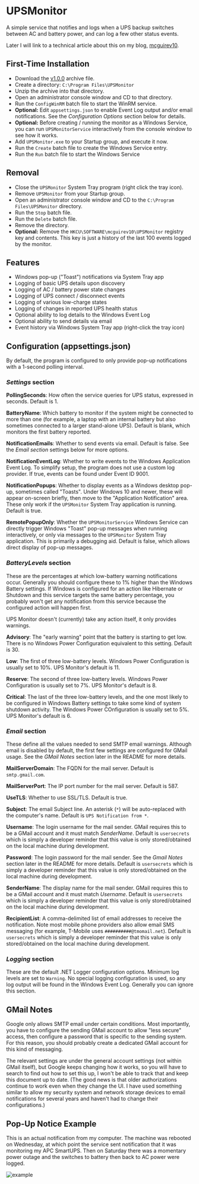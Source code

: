 # UPSMonitor

A simple service that notifies and logs when a UPS backup switches between
AC and battery power, and can log a few other status events.

Later I will link to a technical article about this on my blog, [mcguirev10](https://mcguirev10.com).

## First-Time Installation

* Download the [v1.0.0](https://github.com/MV10/UPSMonitor/releases/tag/v1.0.0) archive file.
* Create a directory: `C:\Program Files\UPSMonitor`
* Unzip the archive into that directory.
* Open an administrator console window and CD to that directory.
* Run the `ConfigWinRM` batch file to start the WinRM service.
* **Optional:** Edit `appsettings.json` to enable Event Log output and/or email
notifications. See the _Configuration Options_ section below for details.
* **Optional:** Before creating / running the monitor as a Windows Service, you can
run `UPSMonitorService` interactively from the console window to see how it works.
* Add `UPSMonitor.exe` to your Startup group, and execute it now.
* Run the `Create` batch file to create the Windows Service entry.
* Run the `Run` batch file to start the Windows Service

## Removal

* Close the `UPSMonitor` System Tray program (right click the tray icon).
* Remove `UPSMonitor` from your Startup group.
* Open an administrator console window and CD to the `C:\Program Files\UPSMonitor` directory.
* Run the `Stop` batch file.
* Run the `Delete` batch file.
* Remove the directory.
* **Optional:** Remove the `HKCU\SOFTWARE\mcguirev10\UPSMonitor` registry key and contents.
This key is just a history of the last 100 events logged by the monitor.

## Features

* Windows pop-up ("Toast") notifications via System Tray app
* Logging of basic UPS details upon discovery
* Logging of AC / battery power state changes
* Logging of UPS connect / disconnect events
* Logging of various low-charge states
* Logging of changes in reported UPS health status
* Optional ability to log details to the Windows Event Log
* Optional ability to send details via email
* Event history via Windows System Tray app (right-click the tray icon)

## Configuration (appsettings.json)

By default, the program is configured to only provide pop-up notifications
with a 1-second polling interval.

### _Settings_ section

**PollingSeconds**: How often the service queries for UPS status, expressed
in seconds. Default is 1.

**BatteryName**: Which battery to monitor if the system might be connected
to more than one (for example, a laptop with an internal battery but also
sometimes connected to a larger stand-alone UPS). Default is blank, which
monitors the first battery reported.

**NotificationEmails**: Whether to send events via email. Default is false.
See the _Email section_ settings below for more options.

**NotificationEventLog**: Whether to write events to the Windows Application
Event Log. To simplify setup, the program does not use a custom log provider.
If true, events can be found under Event ID 9001.

**NotificationPopups**: Whether to display events as a Windows desktop pop-up,
sometimes called "Toasts". Under Windows 10 and newer, these will appear on-screen
briefly, then move to the "Application Notification" area. These only work if the
`UPSMonitor` System Tray application is running. Default is true.

**RemotePopupOnly**: Whether the `UPSMonitorService` Windows Service can directly
trigger Windows "Toast" pop-up messages when running interactively, or only via
messages to the `UPSMonitor` System Tray application. This is primarily a debugging
aid. Default is false, which allows direct display of pop-up messages.

### _BatteryLevels_ section

These are the percentages at which low-battery warning notifications occur. Generally
you should configure these to 1% higher than the Windows Battery settings. If Windows
is configured for an action like Hibernate or Shutdown and this service targets the
same battery percentage, you probably won't get any notification from this service
because the configured action will happen first.

UPS Monitor doesn't (currently) take any action itself, it only provides warnings.

**Advisory**: The "early warning" point that the battery is starting to get low. There
is no Windows Power Configuration equivalent to this setting. Default is 30.

**Low**: The first of three low-battery levels. Windows Power Configuration is usually
set to 10%. UPS Monitor's default is 11.

**Reserve**: The second of three low-battery levels. Windows Power Configuration is
usually set to 7%. UPS Monitor's default is 8.

**Critical**: The last of the three low-battery levels, and the one most likely to be
configured in Windows Battery settings to take some kind of system shutdown activity.
The Windows Power COnfiguration is usually set to 5%. UPS Monitor's default is 6.

### _Email_ section

These define all the values needed to send SMTP email warnings. Although email is
disabled by default, the first few settings are configured for GMail usage. See the
_GMail Notes_ section later in the README for more details.

**MailServerDomain**: The FQDN for the mail server. Default is `smtp.gmail.com`.

**MailServerPort**: The IP port number for the mail server. Default is 587.

**UseTLS**: Whether to use SSL/TLS. Default is true.

**Subject**: The email Subject line. An asterisk (`*`) will be auto-replaced with
the computer's name. Default is `UPS Notification from *`. 

**Username**: The login username for the mail sender. GMail requires this to be a
GMail account and it must match _SenderName_. Default is `usersecrets` which is simply
a developer reminder that this value is only stored/obtained on the local machine during
development.

**Password**:  The login password for the mail sender. See the _Gmail Notes_ section
later in the README for more details. Default is `usersecrets` which is simply
a developer reminder that this value is only stored/obtained on the local machine during
development.

**SenderName**: The display name for the mail sender. GMail requires this to be a
GMail account and it must match _Username_. Default is `usersecrets` which is simply
a developer reminder that this value is only stored/obtained on the local machine during
development.

**RecipientList**: A comma-delimited list of email addresses to receive the notification.
Note most mobile phone providers also allow email SMS messaging (for example, T-Mobile uses
`##########@tmomail.net`). Default is `usersecrets` which is simply a developer reminder
that this value is only stored/obtained on the local machine during development.

### _Logging_ section

These are the default .NET Logger configuration options. Minimum log levels are set to `Warning`.
No special logging configuration is used, so any log output will be found in the Windows
Event Log. Generally you can ignore this section.

## GMail Notes ##

Google only allows SMTP email under certain conditions. Most importantly, you have to configure
the sending GMail account to allow "less secure" access, then configure a password that is specific
to the sending system. For this reason, you should probably create a dedicated GMail account for
this kind of messaging.

The relevant settings are under the general account settings (not within GMail itself), but Google
keeps changing how it works, so you will have to search to find out how to set this up, I won't be
able to track that and keep this document up to date. (The good news is that older authorizations
continue to work even when they change the UI. I have used something similar to allow my security 
system and network storage devices to email notifications for several years and haven't had to change
their configurations.)

## Pop-Up Notice Example ##

This is an actual notification from my computer. The machine was rebooted on Wednesday, at which
point the service sent notification that it was monitoring my APC SmartUPS. Then on Saturday
there was a momentary power outage and the switches to battery then back to AC power were logged.

![example](https://mcguirev10.com/assets/2023/05-14/notifications.jpg)
